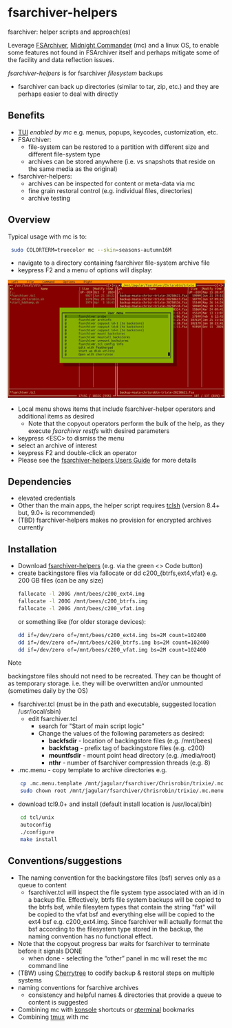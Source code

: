 # fsarchiver-helpers

fsarchiver: helper scripts and approach(es)

Leverage [FSArchiver](https://www.fsarchiver.org/), [Midnight Commander](https://midnight-commander.org/) (mc) and a linux OS, to enable some features not found in FSArchiver itself and perhaps mitigate some of the facility and data reflection issues.

_fsarchiver-helpers_ is for fsarchiver _filesystem_ backups

+ fsarchiver can back up directories (similar to tar, zip, etc.) and they are perhaps easier to deal with directly

## Benefits
+ [TUI](https://en.wikipedia.org/wiki/Text-based_user_interface) _enabled by mc_ e.g. menus, popups, keycodes, customization, etc.
+ FSArchiver:
  + file-system can be restored to a partition with different size and different file-system type
  + archives can be stored anywhere (i.e. vs snapshots that reside on the same media as the original)
+ fsarchiver-helpers:
  + archives can be inspected for content or meta-data via mc
  + fine grain restoral control (e.g. individual files, directories)
  + archive testing

## Overview 
Typical usage with mc is to: 

```bash
 sudo COLORTERM=truecolor mc --skin=seasons-autumn16M
```
+ navigate to a directory containing fsarchiver file-system archive file
+ keypress F2 and a menu of options will display:

![](images/mc_with_fshelp_menu.jpg)

+ Local menu shows items that include fsarchiver-helper operators and additional items as desired
  + Note that the copyout operators perform the bulk of the help, as they execute _fsarchiver restfs_ with desired parameters 
+ keypress \<ESC\> to dismiss the menu
+ select an archive of interest
+ keypress F2 and double-click an operator
+ Please see the [fsarchiver-helpers Users Guide](/../main/GUIDE.md) for more details

## Dependencies
+ elevated credentials
+ Other than the main apps, the helper script requires [tclsh](https://sourceforge.net/projects/tcl/files/) (version 8.4+ but, 9.0+ is recommended)
+ (TBD) fsarchiver-helpers makes no provision for encrypted archives currently

## Installation
+ Download [fsarchiver-helpers]() (e.g. via the green <> Code button)
+ create backingstore files via fallocate or dd c200_{btrfs,ext4,vfat} e.g. 200 GB files (can be any size)
  ```bash
  fallocate -l 200G /mnt/bees/c200_ext4.img
  fallocate -l 200G /mnt/bees/c200_btrfs.img
  fallocate -l 200G /mnt/bees/c200_vfat.img
  ```
  or something like (for older storage devices):
  ```bash
  dd if=/dev/zero of=/mnt/bees/c200_ext4.img bs=2M count=102400
  dd if=/dev/zero of=/mnt/bees/c200_btrfs.img bs=2M count=102400
  dd if=/dev/zero of=/mnt/bees/c200_vfat.img bs=2M count=102400
  ```

> [!NOTE] 
> backingstore files should not need to be recreated. They can be thought of as temporary storage. i.e. they will be overwritten and/or unmounted (sometimes daily by the OS)

+ fsarchiver.tcl (must be in the path and executable, suggested location /usr/local/sbin)
  - edit fsarchiver.tcl
    - search for "Start of main script logic"
    - Change the values of the following parameters as desired:
      - **backfsdir** - location of backingstore files (e.g. /mnt/bees)
      - **backfstag** - prefix tag of backingstore files (e.g. c200)
      - **mountfsdir** - mount point head directory (e.g. /media/root)
      - **nthr** - number of fsarchiver compression threads (e.g. 8)
+ .mc.menu - copy template to archive directories e.g.

```bash
    cp .mc.menu.template /mnt/jagular/fsarchiver/Chrisrobin/trixie/.mc.menu
    sudo chown root /mnt/jagular/fsarchiver/Chrisrobin/trixie/.mc.menu
```
+ download tcl9.0+ and install (default install location is /usr/local/bin)

```bash 
    cd tcl/unix
    autoconfig
    ./configure
    make install
```

## Conventions/suggestions
   - The naming convention for the backingstore files (bsf) serves only as a queue to content
     - fsarchiver.tcl will inspect the file system type associated with an id in a backup file. Effectively, btrfs file system backups will be copied to the btrfs bsf, while filesytem types that contain the string "fat" will be copied to  the vfat bsf and everything else will be copied to the ext4 bsf e.g. c200_ext4.img. Since fsarchiver will actually format the bsf according to the filesystem type stored in the backup, the naming convention has no functional effect.
   - Note that the copyout progress bar waits for fsarchiver to terminate before it signals DONE
     - when done - selecting the “other” panel in mc will reset the mc command line
   - (TBW) using [Cherrytree](https://www.giuspen.net/cherrytree/) to codify backup & restoral steps on multiple systems
   - naming conventions for fsarchive archives
     - consistency and helpful names & directories that provide a queue to content is suggested
   - Combining mc with [konsole](https://konsole.kde.org) shortcuts or [qterminal](https://github.com/lxqt/qterminal) bookmarks
   - Combining [tmux](https://github.com/tmux/tmux/wiki) with mc
   

